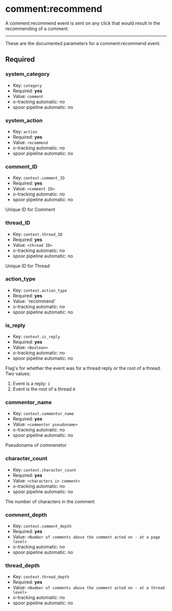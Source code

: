 # comment:recommend

A comment:recommend event is sent on any click that would result in the recommending of a comment.

---------

These are the documented parameters for a comment:recommend event.

## Required

### system_category

- Key: `category`
- Required: **yes**
- Value: `comment`
- o-tracking automatic: no
- spoor pipeline automatic: no




### system_action

- Key: `action`
- Required: **yes**
- Value: `recommend`
- o-tracking automatic: no
- spoor pipeline automatic: no



### comment_ID

- Key: `context.comment_ID`
- Required: **yes**
- Value: `<comment ID>`
- o-tracking automatic: no
- spoor pipeline automatic: no

Unique ID for Comment



### thread_ID

- Key: `context.thread_ID`
- Required: **yes**
- Value: `<thread ID>`
- o-tracking automatic: no
- spoor pipeline automatic: no

Unique ID for Thread



### action_type

- Key: `context.action_type`
- Required: **yes**
- Value: `recommend'
- o-tracking automatic: no
- spoor pipeline automatic: no




### is_reply

- Key: `context.is_reply`
- Required: **yes**
- Value: `<Boolean>`
- o-tracking automatic: no
- spoor pipeline automatic: no

Flag's for whether the event was for a thread reply or the root of a thread. Two values:
1. Event is a reply: `1`
2. Event is the root of a thread `0`



### commentor_name

- Key: `context.commentor_name`
- Required: **yes**
- Value: `<commentor pseudoname>`
- o-tracking automatic: no
- spoor pipeline automatic: no

Pseudoname of commenetor



### character_count

- Key: `context.character_count`
- Required: **yes**
- Value: `<characters in comment>`
- o-tracking automatic: no
- spoor pipeline automatic: no

The number of characters in the comment



### comment_depth

- Key: `context.comment_depth`
- Required: **yes**
- Value: `<Number of comments above the comment acted on - at a page level>`
- o-tracking automatic: no
- spoor pipeline automatic: no



### thread_depth

- Key: `context.thread_depth`
- Required: **yes**
- Value: `<Number of comments above the comment acted on - at a thread level>`
- o-tracking automatic: no
- spoor pipeline automatic: no
